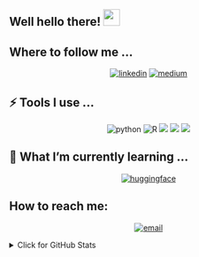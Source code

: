 ## Well hello there! <img src="https://raw.githubusercontent.com/aemmadi/aemmadi/master/wave.gif" width="30px">

<!-- I am Anirudh Emmadi, people call me Ani, currently pursuing my bachelor's degree majoring in computer science from [The Univesity of Texas at Dallas](https://utdallas.edu/). I am a tech enthusiast & an open-source advocate. I am always open to collaborating on projects and innovative/disruptive ideas. Find out more about me & feel free to connect with me here: -->

## Where to follow me ... 

<p align="center">
  <a href="https://www.linkedin.com/in/evansimpson1/"><img src="https://img.icons8.com/color/96/000000/linkedin.png" alt="linkedin"/></a>
  <a href="https://medium.com/@pevansimpson"><img src="https://img.icons8.com/color/96/000000/medium-logo.png" alt="medium"/></a>
</p>

## ⚡ Tools I use ...

<p align="center">
  <img src="https://img.icons8.com/color/96/000000/python--v1.png" alt='python'/>
  <img src="https://img.icons8.com/external-becris-flat-becris/96/000000/external-r-data-science-becris-flat-becris.png" alt="R"/>
  <img src="https://img.icons8.com/color/96/000000/linux--v1.png"/>
  <img src="https://img.icons8.com/color/96/000000/git.png"/>
  <img src='https://cdn.icon-icons.com/icons2/2107/PNG/96/file_type_vscode_icon_130084.png'/>
</p>

## 🌱 What I’m currently learning ...
<p align="center">
  <a href="https://huggingface.co/Evan"><img src='https://huggingface.co/front/assets/huggingface_logo-noborder.svg' alt="huggingface"/></a>
</p>

## How to reach me: 
<p align="center">
  <a href="mailto:p.evansimpson@gmail.com"><img src="https://img.icons8.com/color/96/000000/gmail.png" alt="email"/></a>
</p>


<details>
<summary>Click for GitHub Stats</summary>
<p align="center">

![Github Stats](https://github-readme-stats.vercel.app/api?username=educatorsRlearners&count_private=true&show_icons=true&include_all_commits=true)

![Top Langs](https://github-readme-stats.vercel.app/api/top-langs/?username=educatorsRlearners&hide=TeX&layout=compact)

![Visitor Badge](https://visitor-badge.laobi.icu/badge?page_id=educatorsRlearners.educatorsRlearners)
</p>
</details>


<!--
**educatorsRlearners/educatorsRlearners** is a ✨ _special_ ✨ repository because its `README.md` (this file) appears on your GitHub profile.

Here are some ideas to get you started:

- 🔭 I’m currently working on ...
- 🌱 I’m currently learning ...
- 👯 I’m looking to collaborate on ...
- 🤔 I’m looking for help with ...
- 💬 Ask me about ...
- 📫 How to reach me: ...
- 😄 Pronouns: ...
- ⚡ Fun fact: ...
-->
